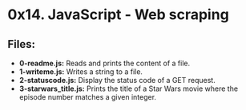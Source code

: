 # 0x14. JavaScript - Web scraping
## Files:
- **0-readme.js:** Reads and prints the content of a file.
- **1-writeme.js:** Writes a string to a file.
- **2-statuscode.js:** Display the status code of a GET request.
- **3-starwars_title.js:** Prints the title of a Star Wars movie where the episode number matches a given integer.
